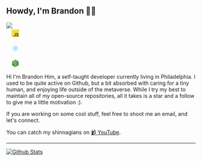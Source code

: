 ## Howdy, I'm Brandon 👋🏼
<image src="https://user-images.githubusercontent.com/6020066/124784929-69111800-df14-11eb-9765-173acd1b5b88.png" width="200"/>

<code>
  <img height="20" src="https://raw.githubusercontent.com/github/explore/80688e429a7d4ef2fca1e82350fe8e3517d3494d/topics/javascript/javascript.png">
</code>
<code>
  <img height="20" src="https://raw.githubusercontent.com/github/explore/80688e429a7d4ef2fca1e82350fe8e3517d3494d/topics/react/react.png">
</code>
<code>
  <img height="20" src="https://raw.githubusercontent.com/github/explore/80688e429a7d4ef2fca1e82350fe8e3517d3494d/topics/nodejs/nodejs.png">
</code> 

Hi I'm Brandon Him, a self-taught developer currently living in Philadelphia. I used to be quite active on Github, but a bit absorbed with caring for a tiny human, and enjoying life outside of the metaverse. While I try my best to maintain all of my open-source repositories, all it takes is a star and a follow to give me a little motivation :).

If you are working on some cool stuff, feel free to shoot me an email, and let's connect.

You can catch my shinnagians on [📹 YouTube](https://www.youtube.com/channel/UCludBg4ol9VgvHzHe-yRUXw).

---
[![Github Stats](https://github-readme-stats.vercel.app/api?username=brh55&theme=dark)](https://github.com/brh55)
